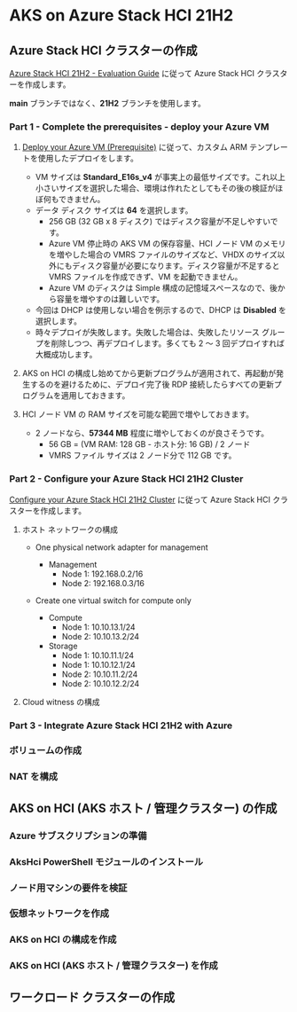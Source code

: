 # AKS on Azure Stack HCI 21H2

## Azure Stack HCI クラスターの作成

[Azure Stack HCI 21H2 - Evaluation Guide](https://github.com/Azure/AzureStackHCI-EvalGuide/tree/21H2) に従って Azure Stack HCI クラスターを作成します。

**main** ブランチではなく、**21H2** ブランチを使用します。

### Part 1 - Complete the prerequisites - deploy your Azure VM

1. [Deploy your Azure VM (Prerequisite)](https://github.com/Azure/AzureStackHCI-EvalGuide/blob/21H2/deployment/steps/1_DeployAzureVM.md) に従って、カスタム ARM テンプレートを使用したデプロイをします。

    - VM サイズは **Standard_E16s_v4** が事実上の最低サイズです。これ以上小さいサイズを選択した場合、環境は作れたとしてもその後の検証がほぼ何もできません。
    - データ ディスク サイズは **64** を選択します。
        - 256 GB (32 GB x 8 ディスク) ではディスク容量が不足しやすいです。
        - Azure VM 停止時の AKS VM の保存容量、HCI ノード VM のメモリを増やした場合の VMRS ファイルのサイズなど、VHDX のサイズ以外にもディスク容量が必要になります。ディスク容量が不足すると VMRS ファイルを作成できず、VM を起動できません。
        - Azure VM のディスクは Simple 構成の記憶域スペースなので、後から容量を増やすのは難しいです。
    - 今回は DHCP は使用しない場合を例示するので、DHCP は **Disabled** を選択します。
    - 時々デプロイが失敗します。失敗した場合は、失敗したリソース グループを削除しつつ、再デプロイします。多くても 2 ～ 3 回デプロイすれば大概成功します。

2. AKS on HCI の構成し始めてから更新プログラムが適用されて、再起動が発生するのを避けるために、デプロイ完了後 RDP 接続したらすべての更新プログラムを適用しておきます。

3. HCI ノード VM の RAM サイズを可能な範囲で増やしておきます。

    - 2 ノードなら、**57344 MB** 程度に増やしておくのが良さそうです。
        - 56 GB = (VM RAM: 128 GB - ホスト分: 16 GB) / 2 ノード
        - VMRS ファイル サイズは 2 ノード分で 112 GB です。

### Part 2 - Configure your Azure Stack HCI 21H2 Cluster

[Configure your Azure Stack HCI 21H2 Cluster](https://github.com/Azure/AzureStackHCI-EvalGuide/blob/21H2/deployment/steps/2_DeployAzSHCI.md) に従って Azure Stack HCI クラスターを作成します。

1. ホスト ネットワークの構成

    - One physical network adapter for management
        - Management
            - Node 1: 192.168.0.2/16
            - Node 2: 192.168.0.3/16

    - Create one virtual switch for compute only
        - Compute
            - Node 1: 10.10.13.1/24
            - Node 2: 10.10.13.2/24
        - Storage
            - Node 1: 10.10.11.1/24
            - Node 1: 10.10.12.1/24
            - Node 2: 10.10.11.2/24
            - Node 2: 10.10.12.2/24

2. Cloud witness の構成

### Part 3 - Integrate Azure Stack HCI 21H2 with Azure

### ボリュームの作成

### NAT を構成


## AKS on HCI (AKS ホスト / 管理クラスター) の作成

### Azure サブスクリプションの準備

### AksHci PowerShell モジュールのインストール

### ノード用マシンの要件を検証

### 仮想ネットワークを作成

### AKS on HCI の構成を作成

### AKS on HCI (AKS ホスト / 管理クラスター) を作成

## ワークロード クラスターの作成
